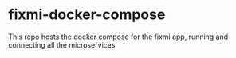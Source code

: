 # fixmi-docker-compose

This repo hosts the docker compose for the fixmi app, running and connecting all the microservices

